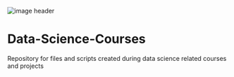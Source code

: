 ![image header](https://scovan.ca/wp-content/uploads/2020/03/data-science.jpg)
# Data-Science-Courses
Repository for files and scripts created during data science related courses and projects
